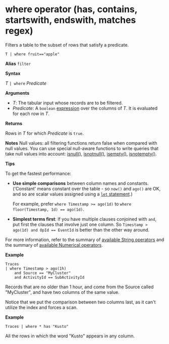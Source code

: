 # where operator (has, contains, startswith, endswith, matches regex)

Filters a table to the subset of rows that satisfy a predicate.

```
T | where fruit=="apple"
```

**Alias** `filter`

**Syntax**

*T* `| where` *Predicate*

**Arguments**

* *T*: The tabular input whose records are to be filtered.
* *Predicate*: A `boolean` [expression](./scalar-data-types/bool.md) over the columns of *T*. It is evaluated for each row in *T*.

**Returns**

Rows in *T* for which *Predicate* is `true`.

**Notes**
Null values: all filtering functions return false when compared with null values. 
You can use special null-aware functions to write queries that take null values into account:
[isnull()](./isnullfunction.md),
[isnotnull()](./isnotnullfunction.md),
[isempty()](./isemptyfunction.md),
[isnotempty()](./isnotemptyfunction.md). 

**Tips**

To get the fastest performance:

* **Use simple comparisons** between column names and constants. ('Constant' means constant over the table - so `now()` and `ago()` are OK, and so are scalar values assigned using a [`let` statement](./letstatement.md).)

    For example, prefer `where Timestamp >= ago(1d)` to `where floor(Timestamp, 1d) == ago(1d)`.

* **Simplest terms first**: If you have multiple clauses conjoined with `and`, put first the clauses that involve just one column. So `Timestamp > ago(1d) and OpId == EventId` is better than the other way around.

For more information, refer to the summary of [available String operators](./datatypes-string-operators.md) and the summary of [available Numerical operators](./numoperators.md).

**Example**

```
Traces
| where Timestamp > ago(1h)
    and Source == "MyCluster"
    and ActivityId == SubActivityId 
```

Records that are no older than 1 hour,
and come from the Source called "MyCluster", and have two columns of the same value. 

Notice that we put the comparison between two columns last, as it can't utilize the index and forces a scan.

**Example**

```
Traces | where * has "Kusto"
```

All the rows in which the word "Kusto" appears in any column.
